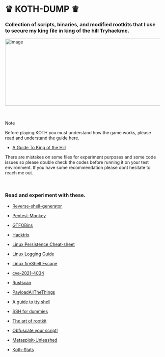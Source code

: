 








# ♛ KOTH-DUMP ♛
###  Collection of scripts, binaries, and modified rootkits that I use to secure my king file in king of the hill Tryhackme.
<img width="983" height="217" alt="image" src="https://github.com/user-attachments/assets/50c51d26-2d40-482c-b9db-e413030f7cd0" />
<br>
<br>
<br>

> [!NOTE]
> Before playing KOTH you must understand how the game works, please read and understand the guide here.
> - [A Guide To King of the Hill](https://www.linuxoperatingsystem.net/tty-command-line-in-linux/)
> 
> There are mistakes on some files for experiment purposes and some code issues so please double check the codes before running it on your test environment.
> If you have some recommendation please dont hesitate to reach me out.

<br>

### Read and experiment with these.

- [Reverse-shell-generator](https://www.revshells.com/)

- [Pentest-Monkey](https://pentestmonkey.net/cheat-sheet/shells/reverse-shell-cheat-sheet)

- [GTFOBins](https://gtfobins.github.io/)

- [Hacktrix](https://book.hacktricks.wiki/)

- [Linux Persistence Cheat-sheet](https://hackmag.com/security/persistence-cheatsheet)

- [Linux Logging Guide](https://www.loggly.com/ultimate-guide/linux-logging-basics/)

- [Linux fireShell Escape](https://fireshellsecurity.team/restricted-linux-shell-escaping-techniques/)

- [cve-2021-4034](https://blog.qualys.com/vulnerabilities-threat-research/2022/01/25/pwnkit-local-privilege-escalation-vulnerability-discovered-in-polkits-pkexec-cve-2021-4034)

- [Rustscan](https://github.com/bee-san/RustScan)

- [PayloadAllTheThings](https://github.com/swisskyrepo/PayloadsAllTheThings/blob/master/Methodology%20and%20Resources/Bind%20Shell%20Cheatsheet.md)

- [A guide to tty shell](https://www.linuxoperatingsystem.net/tty-command-line-in-linux/)

- [SSH for dummies](https://linuxvox.com/blog/config-ssh-linux/)

- [The art of rootkit](https://inferi.club/post/the-art-of-linux-kernel-rootkits)

- [Obfuscate your script!](https://www.baeldung.com/linux/bash-obfuscate-script)

- [Metasploit-Unleashed](https://www.offsec.com/metasploit-unleashed/)

- [Koth-Stats](https://koth.guru/players/doc730)

